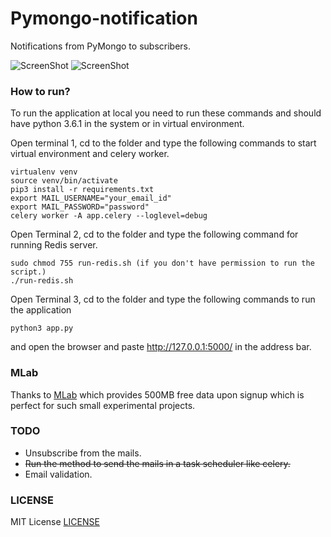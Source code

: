# Pymongo-notification
Notifications from PyMongo to subscribers.

![ScreenShot](https://raw.github.com/kiok46/Pymongo-notification/master/screenshots/screenshot.png)
![ScreenShot](https://raw.github.com/kiok46/Pymongo-notification/master/screenshots/screenshot2.png)

### How to run?

To run the application at local you need to run these commands and should have python 3.6.1 in the system or in virtual environment.

Open terminal 1, cd to the folder and type the following commands to start virtual environment and celery worker.
```
virtualenv venv
source venv/bin/activate
pip3 install -r requirements.txt
export MAIL_USERNAME="your_email_id"
export MAIL_PASSWORD="password"
celery worker -A app.celery --loglevel=debug
```

Open Terminal 2, cd to the folder and type the following command for running Redis server.
```
sudo chmod 755 run-redis.sh (if you don't have permission to run the script.)
./run-redis.sh
```

Open Terminal 3, cd to the folder and type the following commands to run the application
```
python3 app.py
```

and open the browser and paste http://127.0.0.1:5000/ in the address bar.

### MLab

Thanks to [MLab](https://mlab.com/) which provides 500MB free data upon signup which is perfect for such small experimental projects.

### TODO

 - Unsubscribe from the mails.
 - ~~Run the method to send the mails in a task scheduler like celery.~~
 - Email validation.

### LICENSE

MIT License [LICENSE](https://github.com/kiok46/Pymongo-notification/blob/master/LICENSE)
